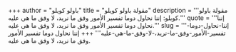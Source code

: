 +++
author = "باولو كويلو"
title = "مقولة باولو كويلو"
description = '''مقولة باولو كويلو: إننا نحاول دوما تفسير الأمور وفق ما نريد، لا وفق ما هي عليه.'''
quote = '''إننا نحاول دوما تفسير الأمور وفق ما نريد، لا وفق ما هي عليه.'''
slug = '''إننا-نحاول-دوما-تفسير-الأمور-وفق-ما-نريد،-لا-وفق-ما-هي-عليه'''
+++
إننا نحاول دوما تفسير الأمور وفق ما نريد، لا وفق ما هي عليه.
